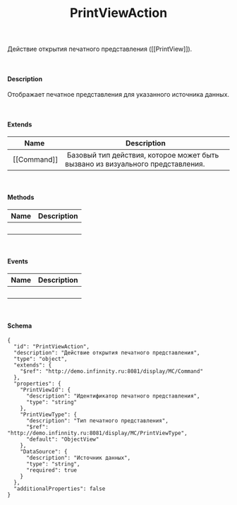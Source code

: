 ﻿---
layout: default
title: PrintViewAction
position: 15
categories: 
tags: 
---

Действие открытия печатного представления ([[PrintView]]).

   

#### Description

Отображает печатное представления для указанного источника данных.

   

#### Extends

|Name|Description|
|----|-----------|
| [[Command]]| Базовый тип действия, которое может быть вызвано из визуального представления.|

   

#### Methods

|Name|Description|
|----|-----------|
| | |

    

#### Events

|Name|Description|
|----|-----------|
| | |

   

#### Schema

```
{
  "id": "PrintViewAction",
  "description": "Действие открытия печатного представления",
  "type": "object",
  "extends": {
    "$ref": "http://demo.infinnity.ru:8081/display/MC/Command"
  },
  "properties": {
    "PrintViewId": {
      "description": "Идентификатор печатного представления",
      "type": "string"
    },
    "PrintViewType": {
      "description": "Тип печатного представления",
      "$ref": "http://demo.infinnity.ru:8081/display/MC/PrintViewType",
      "default": "ObjectView"
    },
    "DataSource": {
      "description": "Источник данных",
      "type": "string",
      "required": true
    }
  },
  "additionalProperties": false
}
```

     

 

